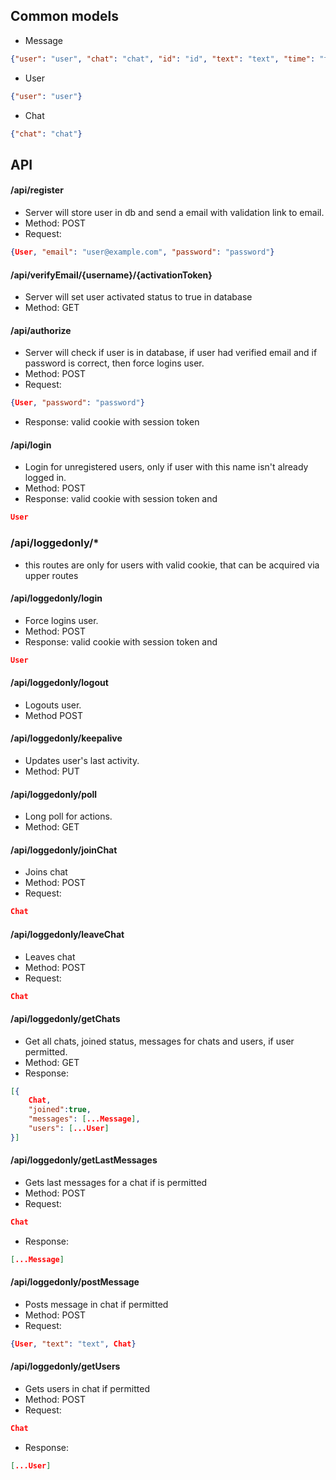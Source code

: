 ## Common models

- Message
```json
{"user": "user", "chat": "chat", "id": "id", "text": "text", "time": "time"}
```

- User
```json
{"user": "user"}
```

- Chat
```json
{"chat": "chat"}
```

## API

#### /api/register
- Server will store user in db and send a email with validation link to email.
- Method: POST
- Request:
```json
{User, "email": "user@example.com", "password": "password"}
```

#### /api/verifyEmail/{username}/{activationToken}
- Server will set user activated status to true in database
- Method: GET

#### /api/authorize
- Server will check if user is in database, if user had verified email and if password is correct, then force logins user.
- Method: POST
- Request:
```json
{User, "password": "password"}
```
- Response: valid cookie with session token

#### /api/login
- Login for unregistered users, only if user with this name isn't already logged in.
- Method: POST
- Response: valid cookie with session token and
```json
User
```

### /api/loggedonly/*
- this routes are only for users with valid cookie, that can be acquired via upper routes

#### /api/loggedonly/login
- Force logins user.
- Method: POST
- Response: valid cookie with session token and
```json
User
```

#### /api/loggedonly/logout
- Logouts user.
- Method POST

#### /api/loggedonly/keepalive
- Updates user's last activity.
- Method: PUT

#### /api/loggedonly/poll
- Long poll for actions.
- Method: GET

#### /api/loggedonly/joinChat
- Joins chat
- Method: POST
 - Request:
```json
Chat
```

#### /api/loggedonly/leaveChat
- Leaves chat
- Method: POST
- Request:
```json
Chat
```

#### /api/loggedonly/getChats
- Get all chats, joined status, messages for chats and users, if user permitted.
- Method: GET
- Response:
```json
[{
    Chat, 
    "joined":true, 
    "messages": [...Message],
    "users": [...User]
}]
```

#### /api/loggedonly/getLastMessages
- Gets last messages for a chat if is permitted
- Method: POST
- Request:
```json
Chat
```
- Response:
```json
[...Message]
```

#### /api/loggedonly/postMessage
- Posts message in chat if permitted
- Method: POST
- Request:
```json
{User, "text": "text", Chat}
```

#### /api/loggedonly/getUsers
- Gets users in chat if permitted
- Method: POST
- Request:
```json
Chat
```
- Response:
```json
[...User]
```